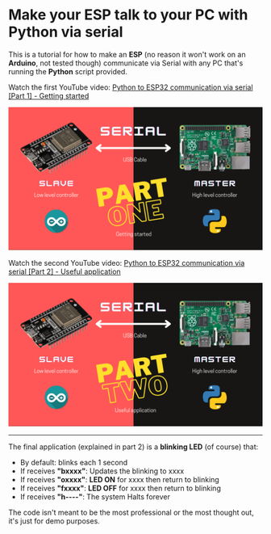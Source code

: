 # Make your ESP talk to your PC with Python via serial

This is a tutorial for how to make an **ESP** (no reason it won't work on an **Arduino**, not tested though) communicate via Serial with any PC that's running the **Python** script provided.

Watch the first YouTube video: [Python to ESP32 communication via serial [Part 1] - Getting started](https://youtu.be/I-3cRo7lId8)

<img src="images/Serial_part1.png" width=640>

Watch the second YouTube video: [Python to ESP32 communication via serial [Part 2] - Useful application](https://youtu.be/Jr79o_28tSY)

<img src="images/Serial_part2.png" width=640>

---

The final application (explained in part 2) is a **blinking LED** (of course) that:

- By default: blinks each 1 second
- If receives **"bxxxx"**: Updates the blinking to xxxx 
- If receives **"oxxxx"**: **LED ON** for xxxx then return to blinking 
- If receives **"fxxxx"**: **LED OFF** for xxxx then return to blinking
- If receives **"h----"**: The system Halts forever 

The code isn't meant to be the most professional or the most thought out, it's just for demo purposes.
